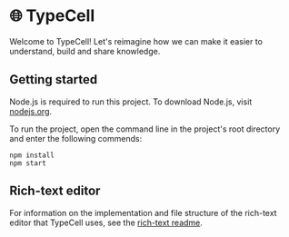 # 🌐 TypeCell

Welcome to TypeCell! Let's reimagine how we can make it easier to understand, build and share knowledge.

## Getting started
Node.js is required to run this project. To download Node.js, visit [nodejs.org](https://nodejs.org/en/).

To run the project, open the command line in the project's root directory and enter the following commends:

    npm install
    npm start

## Rich-text editor
For information on the implementation and file structure of the rich-text editor that TypeCell uses, see the
[rich-text readme](src/documentRenderers/richtext/README.md).
